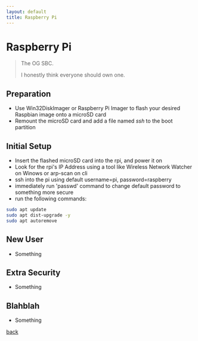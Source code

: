 ```yaml
---
layout: default
title: Raspberry Pi
---
```


# Raspberry Pi

> The OG SBC.
> 
> I honestly think everyone should own one.

## Preparation
*   Use Win32DiskImager or Raspberry Pi Imager to flash your desired Raspbian image onto a microSD card
*   Remount the microSD card and add a file named *ssh* to the boot partition 

## Initial Setup
*   Insert the flashed microSD card into the rpi, and power it on
*   Look for the rpi's IP Address using a tool like Wireless Network Watcher on Winows or arp-scan on cli
*   ssh into the pi using default username=pi, password=raspberry
*   immediately run 'passwd' command to change default password to something more secure
*   run the following commands:
```bash
sudo apt update
sudo apt dist-upgrade -y
sudo apt autoremove
```

## New User
*   Something

## Extra Security
*   Something

## Blahblah
*   Something

[back](../)
